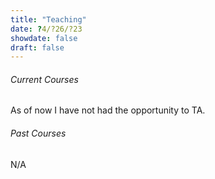 ```yaml
---
title: "Teaching"
date: ?4/?26/?23
showdate: false
draft: false
---
```



###### Current Courses

As of now I have not had the opportunity to TA.

###### Past Courses

N/A